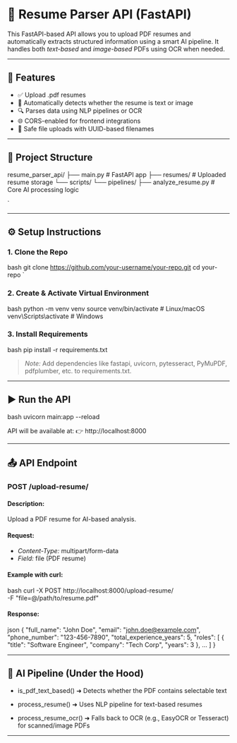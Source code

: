 # 🧠 Resume Parser API (FastAPI)

This FastAPI-based API allows you to upload PDF resumes and automatically extracts structured information using a smart AI pipeline. It handles both *text-based* and *image-based* PDFs using OCR when needed.

---

## 🚀 Features

- ✅ Upload .pdf resumes
- 🧠 Automatically detects whether the resume is text or image
- 🔍 Parses data using NLP pipelines or OCR
- 🌐 CORS-enabled for frontend integrations
- 🔐 Safe file uploads with UUID-based filenames

---

## 📁 Project Structure



resume\_parser\_api/
├── main.py                           # FastAPI app
├── resumes/                          # Uploaded resume storage
└── scripts/
└── pipelines/
├── analyze\_resume.py         # Core AI processing logic

`

---

## ⚙️ Setup Instructions

### 1. Clone the Repo

bash
git clone https://github.com/your-username/your-repo.git
cd your-repo
`

### 2. Create & Activate Virtual Environment

bash
python -m venv venv
source venv/bin/activate     # Linux/macOS
venv\Scripts\activate        # Windows


### 3. Install Requirements

bash
pip install -r requirements.txt


> *Note:* Add dependencies like fastapi, uvicorn, pytesseract, PyMuPDF, pdfplumber, etc. to requirements.txt.

---

## ▶️ Run the API

bash
uvicorn main:app --reload


API will be available at:
👉 http://localhost:8000

---

## 📤 API Endpoint

### POST /upload-resume/

#### Description:

Upload a PDF resume for AI-based analysis.

#### Request:

* *Content-Type:* multipart/form-data
* *Field:* file (PDF resume)

#### Example with curl:

bash
curl -X POST http://localhost:8000/upload-resume/ \
  -F "file=@/path/to/resume.pdf"


#### Response:

json
{
  "full_name": "John Doe",
  "email": "john.doe@example.com",
  "phone_number": "123-456-7890",
  "total_experience_years": 5,
  "roles": [
    {
      "title": "Software Engineer",
      "company": "Tech Corp",
      "years": 3
    },
    ...
  ]
}


---

## 🧠 AI Pipeline (Under the Hood)

* is_pdf_text_based()
  ➜ Detects whether the PDF contains selectable text

* process_resume()
  ➜ Uses NLP pipeline for text-based resumes

* process_resume_ocr()
  ➜ Falls back to OCR (e.g., EasyOCR or Tesseract) for scanned/image PDFs

---